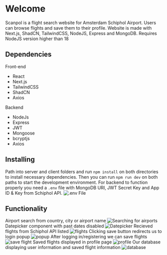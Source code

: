 # Welcome

Scanpol is a flight search website for Amsterdam Schiphol Airport.
Users can browse flights and save them to their profile.
Website is made with Next.js, ShadCN, TailwindCSS, NodeJS, Express and MongoDB.
Requires NodeJS version higher than 18

## Dependencies

Front-end

- React
- Next.js
- TailwindCSS
- ShadCN
- Axios

Backend

- NodeJs
- Express
- JWT
- Mongoose
- bcryptjs
- Axios

## Installing

Path into server and client folders and run `npm install` on both directories to install necessary dependencies.
Then you can run `npm run dev` on both paths to start the development environment.
For backend to function properly you need a `.env` file with MongoDB URI, JWT Secret Key and App ID & Key from Schiphol API.
![.env File](https://i.imgur.com/qNh382J.png)

## Functionality

Airport search from country, city or airport name
![Searching for airports](https://i.imgur.com/wKRDSfj.png)
Datepicker component with past dates disabled
![Datepicker](https://i.imgur.com/UbZlX3W.png)
Recieved flights from Schiphol API listed
![flights](https://i.imgur.com/m89qB4V.png)
Clicking save button redirects us to login popup
![popup](https://i.imgur.com/BJ9D4dw.png)
After logging in/registering we can save flights
![save flight](https://i.imgur.com/Fudq0yo.png)
Saved flights displayed in profile page
![profile](https://i.imgur.com/k9K1DeY.png)
Our database displaying user information and saved flight information
![database](https://i.imgur.com/oQN4YPf.png)
